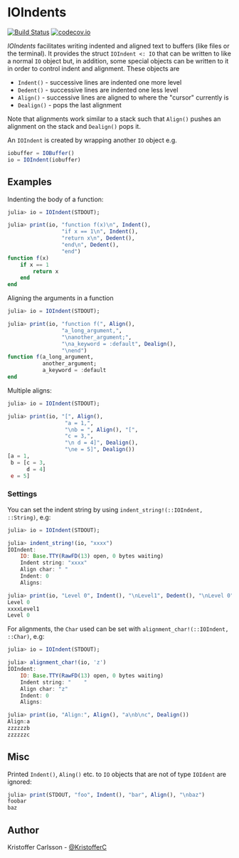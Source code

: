 # IOIndents

[![Build Status](https://travis-ci.org/KristofferC/IOIndents.jl.svg?branch=master)](https://travis-ci.org/KristofferC/IOIndents.jl)
[![codecov.io](http://codecov.io/github/KristofferC/IOIndents.jl/coverage.svg?branch=master)](http://codecov.io/github/KristofferC/IOIndents.jl?branch=master)

*IOIndents* facilitates writing indented and aligned text to buffers (like files or the terminal).
It provides the struct `IOIndent <: IO` that can be written to like a normal `IO` object
but, in addition, some special objects can be written to it in order to control indent and alignment.
These objects are

* `Indent()` - successive lines are indented one more level
* `Dedent()` - successive lines are indented one less level
* `Align()` - successive lines are aligned to where the "cursor" currently is
* `Dealign()` - pops the last alignment

Note that alignments work similar to a stack such that `Align()` pushes an alignment
on the stack and `Dealign()` pops it.

An `IOIndent` is created by wrapping another `IO` object e.g.

```jl
iobuffer = IOBuffer()
io = IOIndent(iobuffer)
```


## Examples

Indenting the body of a function:

```jl
julia> io = IOIndent(STDOUT);

julia> print(io, "function f(x)\n", Indent(),
                 "if x == 1\n", Indent(),
                 "return x\n", Dedent(),
                 "end\n", Dedent(),
                 "end")
function f(x)
    if x == 1
        return x
    end
end
```

Aligning the arguments in a function

```jl
julia> io = IOIndent(STDOUT);

julia> print(io, "function f(", Align(),
                 "a_long_argument,",
                 "\nanother_argument;",
                 "\na_keyword = :default", Dealign(),
                 "\nend")
function f(a_long_argument,
           another_argument;
           a_keyword = :default
end
```

Multiple aligns:

```jl
julia> io = IOIndent(STDOUT);

julia> print(io, "[", Align(),
                  "a = 1,",
                  "\nb = ", Align(), "[",
                  "c = 3,",
                  "\n d = 4]", Dealign(),
                  "\ne = 5]", Dealign())
[a = 1,
 b = [c = 3,
      d = 4]
 e = 5]
 ```

### Settings

You can set the indent string by using `indent_string!(::IOIndent, ::String)`, e.g:

```jl
julia> io = IOIndent(STDOUT);

julia> indent_string!(io, "xxxx")
IOIndent:
    IO: Base.TTY(RawFD(13) open, 0 bytes waiting)
    Indent string: "xxxx"
    Align char: " "
    Indent: 0
    Aligns:

julia> print(io, "Level 0", Indent(), "\nLevel1", Dedent(), "\nLevel 0")
Level 0
xxxxLevel1
Level 0
```

For alignments, the `Char` used can be set with `alignment_char!(::IOIndent, ::Char)`, e.g:

```jl
julia> io = IOIndent(STDOUT);

julia> alignment_char!(io, 'z')
IOIndent:
    IO: Base.TTY(RawFD(13) open, 0 bytes waiting)
    Indent string: "    "
    Align char: "z"
    Indent: 0
    Aligns:

julia> print(io, "Align:", Align(), "a\nb\nc", Dealign())
Align:a
zzzzzzb
zzzzzzc
```

## Misc

Printed `Indent()`, `Aling()` etc. to `IO` objects that are not of type `IOIdent`
are ignored:

```jl
julia> print(STDOUT, "foo", Indent(), "bar", Align(), "\nbaz")
foobar
baz
```

## Author

Kristoffer Carlsson - [@KristofferC](https://github.com/KristofferC)
